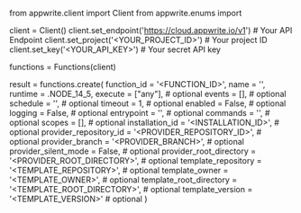 from appwrite.client import Client
from appwrite.enums import 

client = Client()
client.set_endpoint('https://cloud.appwrite.io/v1') # Your API Endpoint
client.set_project('<YOUR_PROJECT_ID>') # Your project ID
client.set_key('<YOUR_API_KEY>') # Your secret API key

functions = Functions(client)

result = functions.create(
    function_id = '<FUNCTION_ID>',
    name = '<NAME>',
    runtime = .NODE_14_5,
    execute = ["any"], # optional
    events = [], # optional
    schedule = '', # optional
    timeout = 1, # optional
    enabled = False, # optional
    logging = False, # optional
    entrypoint = '<ENTRYPOINT>', # optional
    commands = '<COMMANDS>', # optional
    scopes = [], # optional
    installation_id = '<INSTALLATION_ID>', # optional
    provider_repository_id = '<PROVIDER_REPOSITORY_ID>', # optional
    provider_branch = '<PROVIDER_BRANCH>', # optional
    provider_silent_mode = False, # optional
    provider_root_directory = '<PROVIDER_ROOT_DIRECTORY>', # optional
    template_repository = '<TEMPLATE_REPOSITORY>', # optional
    template_owner = '<TEMPLATE_OWNER>', # optional
    template_root_directory = '<TEMPLATE_ROOT_DIRECTORY>', # optional
    template_version = '<TEMPLATE_VERSION>' # optional
)
